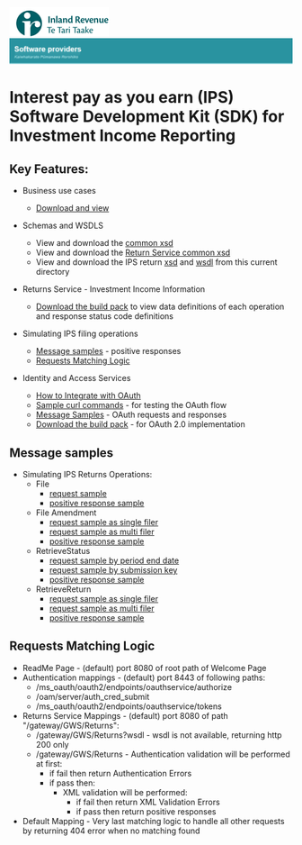 ![IRD logo](../../Images/IRlogo.gif)
![Software Dev](../../Images/SoftwareDev.png)

Interest pay as you earn (IPS) Software Development Kit (SDK) for Investment Income Reporting
=======================================

Key Features:
-------------

- Business use cases
	- [Download and view](III%20-%20IPS%20-%20GWS%20business%20use%20cases.pdf)
	
- Schemas and WSDLS
	- View and download the [common xsd](../Schema%20-%20Common%20III/)
	- View and download the [Return Service common xsd](../Service%20-%20Return%20III/Latest/)
	- View and download the IPS return [xsd](ReturnIPS.v0.xsd) and [wsdl](IPSDevWsdl.wsdl) from this current directory
	
- Returns Service - Investment Income Information 
	- [Download the build pack](../Service%20-%20Return%20III/Latest/Gateway%20Services%20Build%20Pack%20-%20Return%20Service%20-%20III.pdf) to view data definitions of each operation and response status code definitions
	
- Simulating IPS filing operations
    - [Message samples](#message-samples) - positive responses
	- [Requests Matching Logic](#requests-matching-logic)

- Identity and Access Services
	- [How to Integrate with OAuth](../../Service%20-%20Identity%20and%20Access/Latest/OAuth%20Authentication%20-%20How%20to%20Integrate.md)
	- [Sample curl commands](../../Service%20-%20Identity%20and%20Access/Latest/OAuth%20Authentication%20-%20How%20to%20Integrate.md) - for testing the OAuth flow
	- [Message Samples](../../Service%20-%20Identity%20and%20Access/Latest/) - OAuth requests and responses
	- [Download the build pack](../../Service%20-%20Identity%20and%20Access/Latest/Build%20pack%20-%20Identity%20and%20Access%20Services.pdf) - for OAuth 2.0 implementation   

Message samples
-----------------

- Simulating IPS Returns Operations:
    - File
		- [request sample](sample%20messages/IPSFileRequest.xml)
        - [positive response sample](sample%20messages/IPSFileResponse.xml)
	- File Amendment
		- [request sample as single filer](sample%20messages/IPSFileRequestUpdate_SingleFiler.xml)
		- [request sample as multi filer](sample%20messages/IPSFileRequestUpdate_MultiFiler.xml)
        - [positive response sample](sample%20messages/IPSFileResponse.xml)
    - RetrieveStatus
	    - [request sample by period end date](sample%20messages/IPSRetrieveStatusRequest_PeriodEndDate.xml)
		- [request sample by submission key](sample%20messages/IPSRetrieveStatusRequest_SubmissionKey.xml)
        - [positive response sample](sample%20messages/IPSRetriveStatusResponse.xml)
    - RetrieveReturn
		- [request sample as single filer](sample%20messages/IPSRetrieveReturnRequest_SingleFiler.xml)
		- [request sample as multi filer](sample%20messages/IPSRetrieveReturnRequest_MultiFiler.xml)
        - [positive response sample](sample%20messages/IPSRetrieveReturnResponse.xml)
            
Requests Matching Logic
-----------------------

- ReadMe Page - (default) port 8080 of root path of Welcome Page
- Authentication mappings - (default) port 8443 of following paths:
    - /ms_oauth/oauth2/endpoints/oauthservice/authorize
    - /oam/server/auth_cred_submit
    - /ms_oauth/oauth2/endpoints/oauthservice/tokens
- Returns Service Mappings - (default) port 8080 of path "/gateway/GWS/Returns":
    - /gateway/GWS/Returns?wsdl - wsdl is not available, returning http 200 only
    - /gateway/GWS/Returns - Authentication validation will be performed at first:
        - if fail then return Authentication Errors
        - if pass then:
            - XML validation will be performed:
                - if fail then return XML Validation Errors
                - if pass then return positive responses
- Default Mapping - Very last matching logic to handle all other requests by returning 404 error when no matching found
